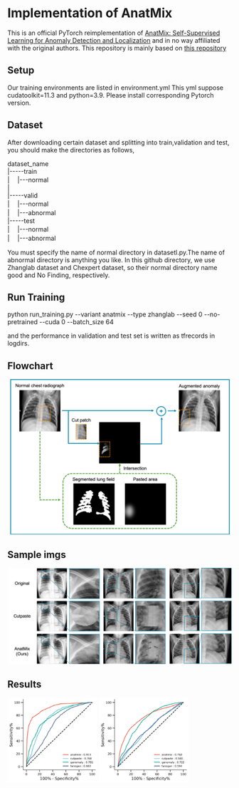 # Implementation of AnatMix

This is an official PyTorch reimplementation of [AnatMix: Self-Supervised Learning for Anomaly Detection and Localization](https://arxiv.org/abs/2104.0401) and in no way affiliated with the original authors. This repository is mainly based on [this repository](https://github.com/Runinho/pytorch-cutpaste)

## Setup
Our training environments are listed in environment.yml
This yml suppose cudatoolkit=11.3 and python=3.9. Please install corresponding Pytorch version.

## Dataset
After downloading certain dataset and splitting into train,validation and test, you should make the directories as follows,

dataset_name  
 |-----train  
 |          <span>　</span>|---normal  
 |  
 |-----valid  
 |          <span>　</span>|---normal  
 |          <span>　</span>|---abnormal  
 |-----test  
 |          <span>　</span>|---normal  
 |          <span>　</span>|---abnormal  

You must specify the name of normal directory in datasetl.py.The name of abnormal directory is anything you like.
In this github directory, we use Zhanglab dataset and Chexpert dataset, so their normal directory name  good and No Finding, respectively.

## Run Training

python run_training.py --variant anatmix --type zhanglab  --seed 0 --no-pretrained --cuda 0 --batch_size 64 

and the performance in validation and test set is written as tfrecords in logdirs.

## Flowchart
![flowchart](doc/imgs/flowchart.png)

## Sample imgs

![sample imgs](doc/imgs/anatmix.png)

## Results
<img src="doc/imgs/zhanglab.png" width="40%"> <img src="doc/imgs/chexpert.png" width="40%">
